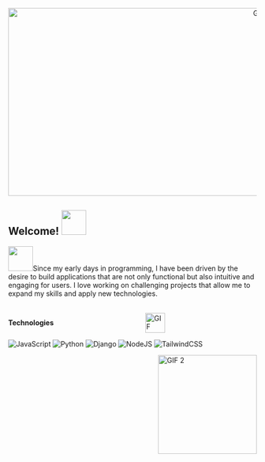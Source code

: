 <p align="center">
  <img src="https://github.com/user-attachments/assets/6d2c8ad3-1bb0-4e7b-a06e-f854a36a7089" alt="GIF" width="1000" height="380">
</p>

<h2> Welcome! <img src="https://media.giphy.com/media/mGcNjsfWAjY5AEZNw6/giphy.gif" width="50"></h2>

<img src="https://media.giphy.com/media/VgCDAzcKvsR6OM0uWg/giphy.gif" width="50">Since my early days in programming, I have been driven by the desire to build applications that are not only functional but also intuitive and engaging for users. I love working on challenging projects that allow me to expand my skills and apply new technologies.
</br>
</br>
<p style="display: flex; align-items: center; justify-content: space-between;">
  <span><b>Technologies</b></span>
  <img src="https://media.giphy.com/media/WUlplcMpOCEmTGBtBW/giphy.gif" width="40" alt="GIF">
</br>
</br>

![JavaScript](https://img.shields.io/badge/javascript-%23323330.svg?style=for-the-badge&logo=javascript&logoColor=%23F7DF1E)
![Python](https://img.shields.io/badge/python-3670A0?style=for-the-badge&logo=python&logoColor=ffdd54)
![Django](https://img.shields.io/badge/django-%23092E20.svg?style=for-the-badge&logo=django&logoColor=white)
![NodeJS](https://img.shields.io/badge/node.js-6DA55F?style=for-the-badge&logo=node.js&logoColor=white)
![TailwindCSS](https://img.shields.io/badge/tailwindcss-%2338B2AC.svg?style=for-the-badge&logo=tailwind-css&logoColor=white)



<img align="right" src="https://media2.giphy.com/media/v1.Y2lkPTc5MGI3NjExazdodjA1YnkzMTlsMHI5d3M0NmtyMG0zbW03ZGYzOTh1MHB4a2RodCZlcD12MV9pbnRlcm5hbF9naWZfYnlfaWQmY3Q9cw/CAIgh8LKFbIciGx5Qe/giphy.webp" style="width: 200px; display: inline-block;" alt="GIF 2" />
